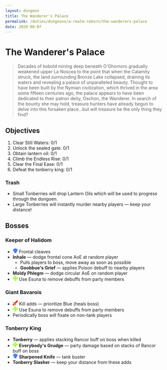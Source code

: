 ```yaml
---
layout: dungeon
title: The Wanderer's Palace
permalink: /duties/dungeons/a-realm-reborn/the-wanderers-palace
date: 2020-08-07
---
```


# The Wanderer's Palace

> Decades of kobold mining deep beneath O'Ghomoro gradually weakened upper La Noscea to the point that when the Calamity struck, the land surrounding Bronze Lake collapsed, draining its waters and revealing a palace of unparalleled beauty. Thought to have been built by the Nymian civilization, which thrived in the area some fifteen centuries ago, the palace appears to have been dedicated to their patron deity, Oschon, the Wanderer. In search of the bounty she may hold, treasure hunters have already begun to delve into this forsaken place...but will treasure be the only thing they find?

## Objectives

1. Clear Still Waters: 0/1
2. Unlock the sealed gate: 0/1
3. Obtain lantern oil: 0/1
4. Climb the Endless Rise: 0/1
5. Clear the Final Ease: 0/1
6. Defeat the tonberry king: 0/1

### Trash

- Small Tonberries will drop Lantern Oils which will be used to progress through the dungoen.
- Large Tonberries will instantly murder nearby players — keep your distance!

## Bosses

### Keeper of Halidom

- ![](/assets/icons/role-tank.png) Frontal cleaves
- **Inhale** — dodge frontal cone AoE at random player
  - Pulls players to boss, move away as soon as possible
  - **Goobbue's Grief** — applies Poison debuff to nearby players
- **Moldy Phlegm** — dodge circular AoE on random player
- ![](/assets/icons/role-healer.png) Use Esuna to remove debuffs from party members

### Giant Bavarois

- ![](/assets/icons/role-dps.png) Kill adds — prioritize Blue (heals boss)
- ![](/assets/icons/role-healer.png) Use Esuna to remove debuffs from party members
- Periodically boss will fixate on non-tank players

### Tonberry King

- **Tonberry** — applies stacking Rancor buff on boss when killed
- ![](/assets/icons/role-healer.png) **Everybody's Grudge** — party damage based on stacks of Rancor buff on boss
- ![](/assets/icons/role-tank.png) **Sharpened Knife** — tank buster
- **Tonberry Slasher** — keep your distance from these adds


